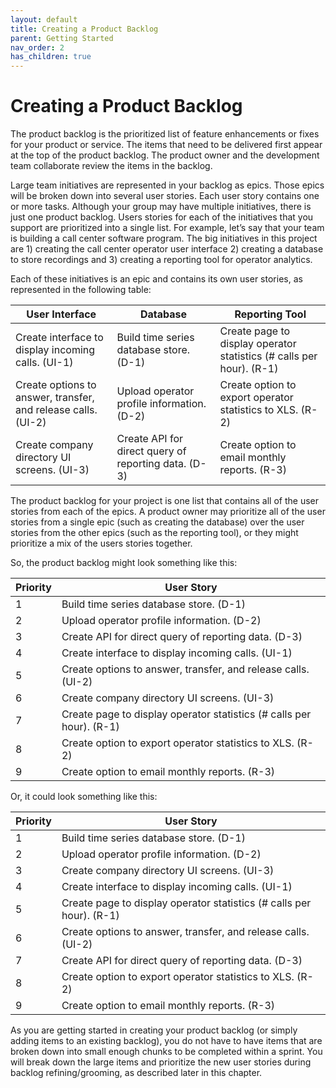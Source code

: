 ```yaml
---
layout: default
title: Creating a Product Backlog
parent: Getting Started
nav_order: 2
has_children: true
---
```


# Creating a Product Backlog

The product backlog is the prioritized list of feature enhancements or fixes for your product or service. The items that need to be delivered first 
appear at the top of the product backlog. The product owner and the development team collaborate review the items in the backlog. 

Large team initiatives are represented in your backlog as epics. Those epics will be broken down into several user stories. Each user story contains one or 
more tasks. Although your group may have multiple initiatives, there is just one product backlog. Users stories for each of the initiatives that you support are prioritized into a single list.
For example, let’s say that your team is building a call center software program. The big initiatives in this project are 1) creating the call center 
operator user interface 2) creating a database to store recordings and 3) creating a reporting tool for operator analytics. 

Each of these initiatives is an epic and contains its own user stories, as represented in the following table:

| User Interface                                                | Database                                             | Reporting Tool                                                       |
|---------------------------------------------------------------|------------------------------------------------------|----------------------------------------------------------------------|
| Create interface to display incoming calls. (UI-1)            | Build time series database store. (D-1)              | Create page to display operator statistics (# calls per hour). (R-1) |
| Create options to answer, transfer, and release calls. (UI-2) | Upload operator profile information.  (D-2)          | Create option to export operator statistics to XLS. (R-2)            |
| Create company directory UI screens. (UI-3)                   | Create API for direct query of reporting data. (D-3) | Create option to email monthly reports. (R-3)                        |

The product backlog for your project is one list that contains all of the user stories from each of the epics. A product owner may prioritize all of the user stories from a single epic (such as creating the database) over the user stories from the other epics (such as the reporting tool), or they might prioritize a mix of the users stories together.

So, the product backlog might look something like this:

| Priority | User Story                                                           |
|----------|----------------------------------------------------------------------|
| 1        | Build time series database store. (D-1)                              |
| 2        | Upload operator profile information. (D-2)                           |
| 3        | Create API for direct query of reporting data. (D-3)                 |
| 4        | Create interface to display incoming calls. (UI-1)                   |
| 5        | Create options to answer, transfer, and release calls. (UI-2)        |
| 6        | Create company directory UI screens. (UI-3)                          |
| 7        | Create page to display operator statistics (# calls per hour). (R-1) |
| 8        | Create option to export operator statistics to XLS. (R-2)            |
| 9        | Create option to email monthly reports. (R-3)                        |

Or, it could look something like this:

| Priority | User Story                                                           |
|----------|----------------------------------------------------------------------|
| 1        | Build time series database store. (D-1)                              |
| 2        | Upload operator profile information. (D-2)                           |
| 3        | Create company directory UI screens. (UI-3)                          |
| 4        | Create interface to display incoming calls. (UI-1)                   |
| 5        | Create page to display operator statistics (# calls per hour). (R-1) |
| 6        | Create options to answer, transfer, and release calls. (UI-2)        |
| 7        | Create API for direct query of reporting data. (D-3)                 |
| 8        | Create option to export operator statistics to XLS. (R-2)            |
| 9        | Create option to email monthly reports. (R-3)                        |

As you are getting started in creating your product backlog (or simply adding items to an existing backlog), you do not have to have items that 
are broken down into small enough chunks to be completed within a sprint. You will break down the large items and prioritize the new user stories 
during backlog refining/grooming, as described later in this chapter.
